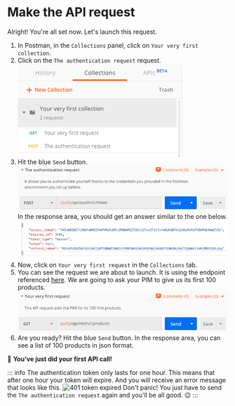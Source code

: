 # Make the API request

Alright! You're all set now. Let's launch this request.

1. In Postman, in the `Collections` panel, click on `Your very first collection`.
2. Click on the `The authentication request` request.
![Authent request in the postman collection](../../img/getting-started/very-first-request-collection-in-postman.png)
3. Hit the blue `Send` button.
![Send authent request](../../img/getting-started/send-authent-request.png)
In the response area, you should get an answer similar to the one below.
![Response area for authent request](../../img/getting-started/authentication-response.png)
4. Now, click on `Your very first request` in the `Collections` tab.
5. You can see the request we are about to launch. It is using the endpoint referenced [here](/api-reference.html#get_products). We are going to ask your PIM to give us its first 100 products.
![Your very first request](../../img/getting-started/your-very-first-request.png)
6. Are you ready? Hit the blue `Send` button.
In the response area, you can see a list of 100 products in json format. 

:tada: **You've just did your first API call!**

::: info
The authentication token only lasts for one hour. This means that after one hour your token will expire. And you will receive an error message that looks like this.
![401 token expired]()
Don't panic! You just have to send the `The authentication request` again and you'll be all good. :wink:
:::
